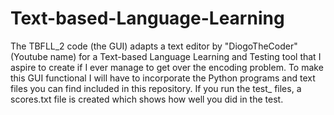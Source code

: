 # Text-based-Language-Learning
The TBFLL_2 code (the GUI) adapts a text editor by "DiogoTheCoder" (Youtube name) for a Text-based Language Learning and Testing tool that I aspire to create if I ever manage to get over the encoding problem. To make this GUI functional I will have to incorporate the Python
programs and text files you can find included in this repository.
If you run the test_ files, a scores.txt file is created which shows how well you did in the test. 
